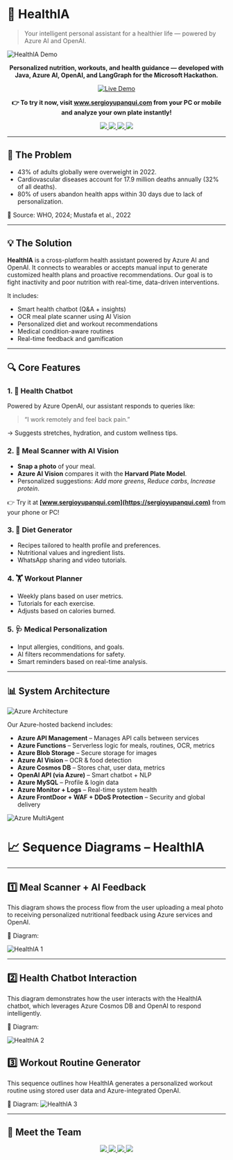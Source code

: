 # 🤖 HealthIA

> Your intelligent personal assistant for a healthier life — powered by Azure AI and OpenAI.

<img src="https://github.com/user-attachments/assets/6a6dfcd8-726a-41e1-bc6d-92ec5ad27f16" alt="HealthIA Demo"/>

<p align="center">
  <b>Personalized nutrition, workouts, and health guidance — developed with Java, Azure AI, OpenAI, and LangGraph for the Microsoft Hackathon.</b>
</p>

<p align="center">
  <a href="https://sergioyupanqui.com" target="_blank">
    <img src="https://img.shields.io/badge/Live-Demo-blue?style=for-the-badge" alt="Live Demo"/>
  </a>
</p>

<p align="center"><strong>👉 To try it now, visit <a href="https://sergioyupanqui.com" target="_blank">www.sergioyupanqui.com</a> from your PC or mobile and analyze your own plate instantly!</strong></p>

<p align="center">
  <a href="https://www.linkedin.com/in/fransua-leon/" target="_blank">
    <img src="https://img.shields.io/badge/Fransua%20Leon-LinkedIn-0077B5?style=for-the-badge&logo=linkedin&logoColor=white" />
  </a>
  <a href="https://www.linkedin.com/in/sergioyupanquigomez/" target="_blank">
    <img src="https://img.shields.io/badge/Sergio%20Yupanqui-LinkedIn-0077B5?style=for-the-badge&logo=linkedin&logoColor=white" />
  </a>
  <a href="https://www.linkedin.com/in/luisangelorp/" target="_blank">
    <img src="https://img.shields.io/badge/Luis%20Rodriguez-LinkedIn-0077B5?style=for-the-badge&logo=linkedin&logoColor=white" />
  </a>
  <a href="https://www.linkedin.com/in/andrepachecot/" target="_blank">
    <img src="https://img.shields.io/badge/André%20Pacheco-LinkedIn-0077B5?style=for-the-badge&logo=linkedin&logoColor=white" />
  </a>
</p>

---

## 🚨 The Problem

- 43% of adults globally were overweight in 2022.
- Cardiovascular diseases account for 17.9 million deaths annually (32% of all deaths).
- 80% of users abandon health apps within 30 days due to lack of personalization.

📌 Source: WHO, 2024; Mustafa et al., 2022

---

## 💡 The Solution

**HealthIA** is a cross-platform health assistant powered by Azure AI and OpenAI. It connects to wearables or accepts manual input to generate customized health plans and proactive recommendations. Our goal is to fight inactivity and poor nutrition with real-time, data-driven interventions.

It includes:

- Smart health chatbot (Q&A + insights)
- OCR meal plate scanner using AI Vision
- Personalized diet and workout recommendations
- Medical condition-aware routines
- Real-time feedback and gamification

---

## 🔍 Core Features

### 1. 🧠 Health Chatbot
Powered by Azure OpenAI, our assistant responds to queries like:
> “I work remotely and feel back pain.”

→ Suggests stretches, hydration, and custom wellness tips.

### 2. 📸 Meal Scanner with AI Vision
- **Snap a photo** of your meal.
- **Azure AI Vision** compares it with the **Harvard Plate Model**.
- Personalized suggestions: _Add more greens_, _Reduce carbs_, _Increase protein_.

👉 Try it at **[www.sergioyupanqui.com](https://sergioyupanqui.com)** from your phone or PC!

### 3. 🥗 Diet Generator
- Recipes tailored to health profile and preferences.
- Nutritional values and ingredient lists.
- WhatsApp sharing and video tutorials.

### 4. 🏋️ Workout Planner
- Weekly plans based on user metrics.
- Tutorials for each exercise.
- Adjusts based on calories burned.

### 5. 🩺 Medical Personalization
- Input allergies, conditions, and goals.
- AI filters recommendations for safety.
- Smart reminders based on real-time analysis.

---

## 📊 System Architecture

<img src="https://github.com/user-attachments/assets/8378437f-831f-47f9-82fd-a9bb34a6db81" alt="Azure Architecture" />

Our Azure-hosted backend includes:
- **Azure API Management** – Manages API calls between services
- **Azure Functions** – Serverless logic for meals, routines, OCR, metrics
- **Azure Blob Storage** – Secure storage for images
- **Azure AI Vision** – OCR & food detection
- **Azure Cosmos DB** – Stores chat, user data, metrics
- **OpenAI API (via Azure)** – Smart chatbot + NLP
- **Azure MySQL** – Profile & login data
- **Azure Monitor + Logs** – Real-time system health
- **Azure FrontDoor + WAF + DDoS Protection** – Security and global delivery

<img src="https://github.com/user-attachments/assets/44950f32-f0da-4096-abc9-980f42d74857" alt="Azure MultiAgent" />


# 📈 Sequence Diagrams – HealthIA

---

## 1️⃣ Meal Scanner + AI Feedback

This diagram shows the process flow from the user uploading a meal photo to receiving personalized nutritional feedback using Azure services and OpenAI.

📄 Diagram:

<img src="https://github.com/user-attachments/assets/bbb6732a-99c7-4301-a17d-fa31efb634f7" alt="HealthIA 1"/>

---

## 2️⃣ Health Chatbot Interaction

This diagram demonstrates how the user interacts with the HealthIA chatbot, which leverages Azure Cosmos DB and OpenAI to respond intelligently.

📄 Diagram:

<img src="https://github.com/user-attachments/assets/5de7974e-f949-4f0b-982c-3affa87efb0c" alt="HealthIA 2"/>

## 3️⃣ Workout Routine Generator

This sequence outlines how HealthIA generates a personalized workout routine using stored user data and Azure-integrated OpenAI.

📄 Diagram:
<img src="https://github.com/user-attachments/assets/d42d17c3-b126-4b8d-a72f-0a5659cfb5c5" alt="HealthIA 3"/>

---

## 👥 Meet the Team

<p align="center">
  <a href="https://www.linkedin.com/in/fransua-leon/" target="_blank">
    <img src="https://img.shields.io/badge/Fransua%20Leon-LinkedIn-0077B5?style=for-the-badge&logo=linkedin&logoColor=white" />
  </a>
  <a href="https://www.linkedin.com/in/sergioyupanquigomez/" target="_blank">
    <img src="https://img.shields.io/badge/Sergio%20Yupanqui-LinkedIn-0077B5?style=for-the-badge&logo=linkedin&logoColor=white" />
  </a>
  <a href="https://www.linkedin.com/in/luisangelorp/" target="_blank">
    <img src="https://img.shields.io/badge/Luis%20Rodriguez-LinkedIn-0077B5?style=for-the-badge&logo=linkedin&logoColor=white" />
  </a>
  <a href="https://www.linkedin.com/in/andrepachecot/" target="_blank">
    <img src="https://img.shields.io/badge/André%20Pacheco-LinkedIn-0077B5?style=for-the-badge&logo=linkedin&logoColor=white" />
  </a>
</p>

